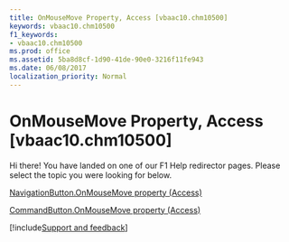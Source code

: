 ```yaml
---
title: OnMouseMove Property, Access [vbaac10.chm10500]
keywords: vbaac10.chm10500
f1_keywords:
- vbaac10.chm10500
ms.prod: office
ms.assetid: 5ba8d8cf-1d90-41de-90e0-3216f11fe943
ms.date: 06/08/2017
localization_priority: Normal
---
```



# OnMouseMove Property, Access [vbaac10.chm10500]

Hi there! You have landed on one of our F1 Help redirector pages. Please select the topic you were looking for below.

[NavigationButton.OnMouseMove property (Access)](http://msdn.microsoft.com/library/aca4fe0f-c768-83b3-5383-a18720a5b301%28Office.15%29.aspx)

[CommandButton.OnMouseMove property (Access)](http://msdn.microsoft.com/library/1b24e970-1f29-af26-2d01-e6587812bf13%28Office.15%29.aspx)

[!include[Support and feedback](~/includes/feedback-boilerplate.md)]